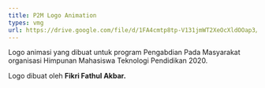 ```yaml
---
title: P2M Logo Animation
types: vmg
url: https://drive.google.com/file/d/1FA4cmtp8tp-V131jmWT2XeOcXldOOap3/preview
---
```

Logo animasi yang dibuat untuk program Pengabdian Pada Masyarakat organisasi Himpunan Mahasiswa Teknologi Pendidikan 2020.

Logo dibuat oleh **Fikri Fathul Akbar.**